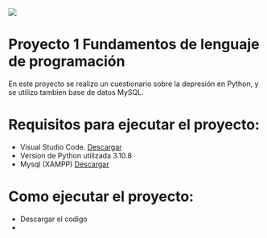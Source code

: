 ![](https://www.unap.cl/prontus_unap/site/artic/20180307/imag/foto_0000003020180307155225/unap_positivo.png)


# Proyecto 1 Fundamentos de lenguaje de programación

En este proyecto se realizo un cuestionario sobre la depresión en Python, y se utilizo tambien base de datos MySQL.

# Requisitos para ejecutar el proyecto:

* Visual Studio Code. [Descargar](https://code.visualstudio.com/download)
* Version de Python utilizada 3.10.8 
* Mysql (XAMPP) [Descargar](https://www.apachefriends.org/download.html)


# Como ejecutar el proyecto:

* Descargar el codigo 
* 


